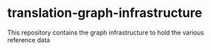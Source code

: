 # translation-graph-infrastructure
This repository contains the graph infrastructure to hold the various reference data
